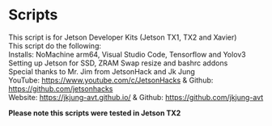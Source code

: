 # Scripts

This script is for Jetson Developer Kits (Jetson TX1, TX2 and Xavier)\
This script do the following:\
Installs: NoMachine arm64, Visual Studio Code, Tensorflow and Yolov3\
Setting up Jetson for SSD, ZRAM Swap resize and bashrc addons\
Special thanks to Mr. Jim from JetsonHack and Jk Jung\
YouTube: https://www.youtube.com/c/JetsonHacks & Github: https://github.com/jetsonhacks \
Website: https://jkjung-avt.github.io/ & Github: https://github.com/jkjung-avt

**Please note this scripts were tested in Jetson TX2**
